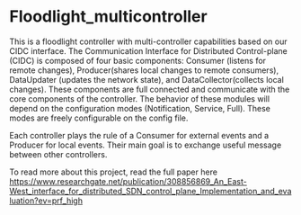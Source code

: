 # Floodlight_multicontroller
This is a floodlight controller with multi-controller capabilities based on our CIDC interface.
The Communication Interface for Distributed Control-plane (CIDC) is composed of four basic components: Consumer (listens for remote changes),
Producer(shares local changes to remote consumers), DataUpdater (updates the network state), and DataCollector(collects local changes). These components are full connected and communicate with the core components
of the controller. The behavior of these modules will depend on the configuration modes (Notification, Service, Full). These modes are freely configurable on the config file. 

Each controller plays the rule of a Consumer for external events and a Producer for local events. Their main goal is to exchange useful message between other controllers. 

To read more about this project, read the full paper here https://www.researchgate.net/publication/308856869_An_East-West_interface_for_distributed_SDN_control_plane_Implementation_and_evaluation?ev=prf_high
